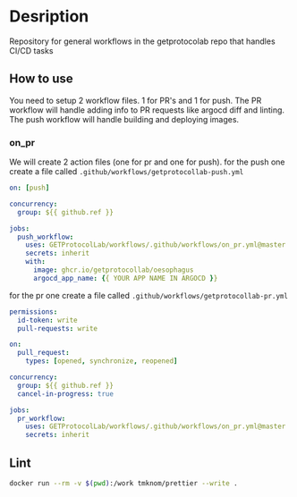 # Desription
Repository for general workflows in the getprotocolab repo that handles CI/CD tasks

## How to use
You need to setup 2 workflow files. 1 for PR's and 1 for push. 
The PR workflow will handle adding info to PR requests like argocd diff and linting.
The push workflow will handle building and deploying images.
### on_pr

We will create 2 action files (one for pr and one for push).
for the push one create a file called `.github/workflows/getprotocollab-push.yml`

```yaml
on: [push]

concurrency:
  group: ${{ github.ref }}

jobs:
  push_workflow:
    uses: GETProtocolLab/workflows/.github/workflows/on_pr.yml@master
    secrets: inherit
    with:
      image: ghcr.io/getprotocollab/oesophagus
      argocd_app_name: {{ YOUR APP NAME IN ARGOCD }}
```

for the pr one create a file called `.github/workflows/getprotocollab-pr.yml`
```yaml
permissions:
  id-token: write
  pull-requests: write

on:
  pull_request:
    types: [opened, synchronize, reopened]

concurrency:
  group: ${{ github.ref }}
  cancel-in-progress: true

jobs:
  pr_workflow:
    uses: GETProtocolLab/workflows/.github/workflows/on_pr.yml@master
    secrets: inherit

```

## Lint

```bash
docker run --rm -v $(pwd):/work tmknom/prettier --write .
```
